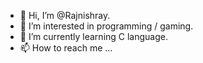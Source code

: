 - 👋 Hi, I’m @Rajnishray.
- 👀 I’m interested in programming / gaming.
- 🌱 I’m currently learning C language.
- 📫 How to reach me ...

<!---
Rajnishray/Rajnishray is a ✨ special ✨ repository because its `README.md` (this file) appears on your GitHub profile.
You can click the Preview link to take a look at your changes.
--->
